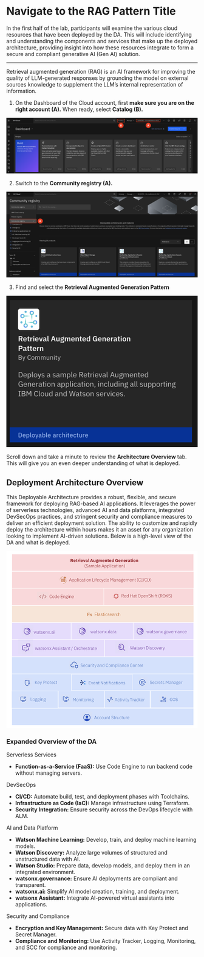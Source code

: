 # Navigate to the RAG Pattern Title

In the first half of the lab, participants will examine the various cloud resources that have been deployed by the DA. This will include identifying and understanding the components and services that make up the deployed architecture, providing insight into how these resources integrate to form a secure and compliant generative AI (Gen AI) solution.
______

Retrieval augmented generation (RAG) is an AI framework for improving the quality of LLM-generated responses by grounding the model on external sources knowledge to supplement the LLM’s internal representation of information.

1.	On the Dashboard of the Cloud account, first **make sure you are on the right account (A).** When ready, select **Catalog (B).**

![alt text](../images/1.1.1.png)

2.	Switch to the **Community registry (A).**

![alt text](../images/1.1.2.png)

3.	Find and select the **Retrieval Augmented Generation Pattern** 

![alt text](../images/1.1.3.png)

Scroll down and take a minute to review the **Architecture Overview** tab. This will give you an even deeper understanding of what is deployed.

## Deployment Architecture Overview

This Deployable Architecture provides a robust, flexible, and secure framework for deploying RAG-based AI applications. It leverages the power of serverless technologies, advanced AI and data platforms, integrated DevSecOps practices, and stringent security and compliance measures to deliver an efficient deployment solution. The ability to customize and rapidly deploy the architecture within hours makes it an asset for any organization looking to implement AI-driven solutions. Below is a high-level view of the DA and what is deployed.

![alt text](../images/rag-stack.png)

### Expanded Overview of the DA

Serverless Services
* **Function-as-a-Service (FaaS):** Use Code Engine to run backend code without managing servers.

DevSecOps
* **CI/CD:** Automate build, test, and deployment phases with Toolchains.
* **Infrastructure as Code (IaC):** Manage infrastructure using Terraform.
* **Security Integration:** Ensure security across the DevOps lifecycle with ALM.

AI and Data Platform
* **Watson Machine Learning:** Develop, train, and deploy machine learning models.
* **Watson Discovery:** Analyze large volumes of structured and unstructured data with AI.
* **Watson Studio:** Prepare data, develop models, and deploy them in an integrated environment.
* **watsonx.governance:** Ensure AI deployments are compliant and transparent.
* **watsonx.ai:** Simplify AI model creation, training, and deployment.
* **watsonx Assistant:** Integrate AI-powered virtual assistants into applications.

Security and Compliance
* **Encryption and Key Management:** Secure data with Key Protect and Secret Manager.
* **Compliance and Monitoring:** Use Activity Tracker, Logging, Monitoring, and SCC for compliance and monitoring.
